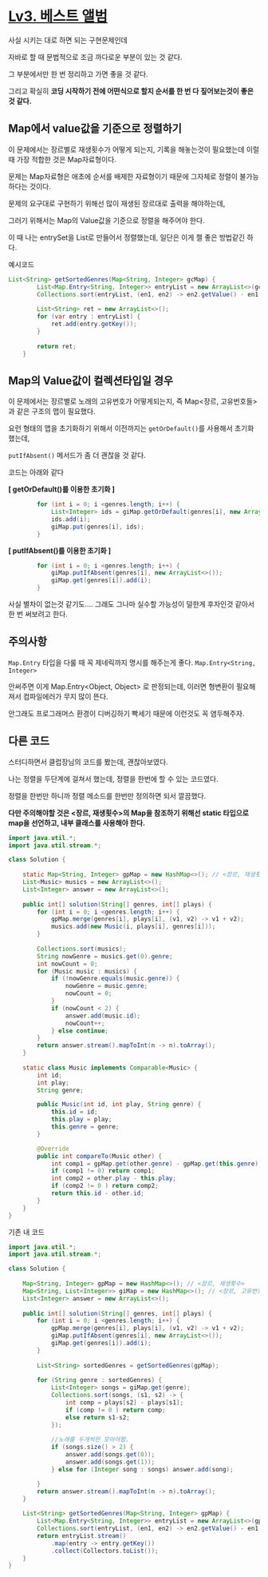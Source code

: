 # [Lv3. 베스트 앨범](https://school.programmers.co.kr/learn/courses/30/lessons/42579)

사실 시키는 대로 하면 되는 구현문제인데

자바로 할 때 문법적으로 조금 까다로운 부분이 있는 것 같다.

그 부분에서만 한 번 정리하고 가면 좋을 것 같다.

그리고 확실히 **코딩 시작하기 전에 어떤식으로 할지 순서를 한 번 다 짚어보는것이 좋은 것 같다.**
  
## Map에서 value값을 기준으로 정렬하기

이 문제에서는 장르별로 재생횟수가 어떻게 되는지, 기록을 해놓는것이 필요했는데 이럴때 가장 적합한 것은 Map자료형이다.

문제는 Map자료형은 애초에 순서를 배제한 자료형이기 때문에 그자체로 정렬이 불가능하다는 것이다.

문제의 요구대로 구현하기 위해선 많이 재생된 장르대로 출력을 해야하는데, 

그러기 위해서는 Map의 Value값을 기준으로 정렬을 해주어야 한다.

이 때 나는 entrySet을 List로 만들어서 정렬했는데, 일단은 이게 젤 좋은 방법같긴 하다.

예시코드

```Java
List<String> getSortedGenres(Map<String, Integer> gcMap) {
        List<Map.Entry<String, Integer>> entryList = new ArrayList<>(gcMap.entrySet()); 
        Collections.sort(entryList, (en1, en2) -> en2.getValue() - en1.getValue());
        
        List<String> ret = new ArrayList<>();
        for (var entry : entryList) {
            ret.add(entry.getKey());
        }
        
        return ret;
    }
```

## Map의 Value값이 컬렉션타입일 경우

이 문제에서는 장르별로 노래의 고유번호가 어떻게되는지, 즉 Map<장르, 고유번호들> 과 같은 구조의 맵이 필요했다.

요런 형태의 맵을 초기화하기 위해서 이전까지는 `getOrDefault()`를 사용해서 초기화했는데, 

`putIfAbsent()` 메서드가 좀 더 괜찮을 것 같다.

코드는 아래와 같다

**[ getOrDefault()를 이용한 초기화 ]**
```java
        for (int i = 0; i <genres.length; i++) {
            List<Integer> ids = giMap.getOrDefault(genres[i], new ArrayList<>());
            ids.add(i);
            giMap.put(genres[i], ids);
        }
```

**[ putIfAbsent()를 이용한 초기화 ]**

```java
        for (int i = 0; i <genres.length; i++) {
            giMap.putIfAbsent(genres[i], new ArrayList<>());
            giMap.get(genres[i]).add(i);
        }
```

사실 별차이 없는것 같기도.... 그래도 그나마 실수할 가능성이 덜한게 후자인것 같아서 한 번 써보려고 한다.

## 주의사항

`Map.Entry` 타입을 다룰 때 꼭 제네릭까지 명시를 해주는게 좋다. `Map.Entry<String, Integer>` 

안써주면 이게 Map.Entry<Object, Object> 로 판정되는데, 이러면 형변환이 필요해져서 컴파일에러가 무지 많이 뜬다. 

안그래도 프로그래머스 환경이 디버깅하기 빡세기 때문에 이런것도 꼭 염두해주자.

## 다른 코드

스터디하면서 클럽장님의 코드를 봤는데, 괜찮아보였다.

나는 정렬을 두단계에 걸쳐서 했는데, 정렬을 한번에 할 수 있는 코드였다.

정렬을 한번만 하니까 정렬 메소드를 한번만 정의하면 되서 깔끔했다.

**다만 주의해야할 것은 <장르, 재생횟수>의 Map을 참조하기 위해선 static 타입으로 map을 선언하고, 내부 클래스를 사용해야 한다.**

```java
import java.util.*;
import java.util.stream.*;

class Solution {
    
    static Map<String, Integer> gpMap = new HashMap<>(); // <장르, 재생횟수>
    List<Music> musics = new ArrayList<>();
    List<Integer> answer = new ArrayList<>();
    
    public int[] solution(String[] genres, int[] plays) {
        for (int i = 0; i <genres.length; i++) {
            gpMap.merge(genres[i], plays[i], (v1, v2) -> v1 + v2);
            musics.add(new Music(i, plays[i], genres[i]));
        }
        
        Collections.sort(musics);
        String nowGenre = musics.get(0).genre;
        int nowCount = 0;
        for (Music music : musics) {
            if (!nowGenre.equals(music.genre)) {
                nowGenre = music.genre;
                nowCount = 0;
            }
            if (nowCount < 2) {
                answer.add(music.id);
                nowCount++;
            } else continue;
        }
        return answer.stream().mapToInt(n -> n).toArray();
    }
    
    static class Music implements Comparable<Music> {
        int id;
        int play;
        String genre;

        public Music(int id, int play, String genre) {
            this.id = id;
            this.play = play;
            this.genre = genre;
        }

        @Override
        public int compareTo(Music other) {
            int comp1 = gpMap.get(other.genre) - gpMap.get(this.genre);
            if (comp1 != 0) return comp1;
            int comp2 = other.play - this.play;
            if (comp2 != 0 ) return comp2;
            return this.id - other.id;
        }
    }
}
```

기존 내 코드
```java
import java.util.*;
import java.util.stream.*;

class Solution {
    
    Map<String, Integer> gpMap = new HashMap<>(); // <장르, 재생횟수>      
    Map<String, List<Integer>> giMap = new HashMap<>(); // <장르, 고유번호>
    List<Integer> answer = new ArrayList<>();
        
    public int[] solution(String[] genres, int[] plays) {
        for (int i = 0; i <genres.length; i++) {
            gpMap.merge(genres[i], plays[i], (v1, v2) -> v1 + v2);
            giMap.putIfAbsent(genres[i], new ArrayList<>());
            giMap.get(genres[i]).add(i);
        }
        
        List<String> sortedGenres = getSortedGenres(gpMap);
        
        for (String genre : sortedGenres) {
            List<Integer> songs = giMap.get(genre);
            Collections.sort(songs, (s1, s2) -> {
                int comp = plays[s2] - plays[s1];
                if (comp != 0 ) return comp;
                else return s1-s2;
            });
            
            //노래를 두개씩만 모아야함.
            if (songs.size() > 2) {
                answer.add(songs.get(0));
                answer.add(songs.get(1));
            } else for (Integer song : songs) answer.add(song);                

        }
        return answer.stream().mapToInt(n -> n).toArray();
    }
    
    List<String> getSortedGenres(Map<String, Integer> gpMap) {
        List<Map.Entry<String, Integer>> entryList = new ArrayList<>(gpMap.entrySet()); 
        Collections.sort(entryList, (en1, en2) -> en2.getValue() - en1.getValue());
        return entryList.stream()
            .map(entry -> entry.getKey())
            .collect(Collectors.toList());
    }
}
```
